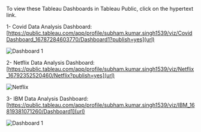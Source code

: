 
To view these Tableau Dashboards in Tableau Public, click on the hypertext link.

1- Covid Data Analysis Dashboard:
      [https://public.tableau.com/app/profile/subham.kumar.singh1539/viz/CovidDashboard_16787284603770/Dashboard1?publish=yes](url)
      
  

![Dashboard 1](https://user-images.githubusercontent.com/66645269/225125039-15060ea8-be49-4f68-a1ae-f4bf0abfe6ee.png)

2- Netflix Data Analysis Dashboard:
      [https://public.tableau.com/app/profile/subham.kumar.singh1539/viz/Netflix_16792352520460/Netflix?publish=yes](url)
    
 
![Netflix](https://user-images.githubusercontent.com/66645269/226264977-1588bba6-6f8d-45d1-94ac-4bcefdb4e475.png)

3- IBM Data Analysis Dashboard:
      [https://public.tableau.com/app/profile/subham.kumar.singh1539/viz/IBM_16819381071260/Dashboard1](url)
 
![Dashboard 1](https://user-images.githubusercontent.com/66645269/233285730-b0425b7a-6e6b-4a1b-be21-40d7cb748e80.png)
